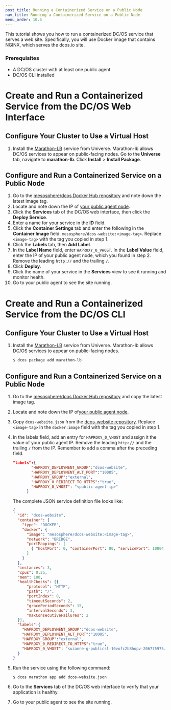 ```yaml
---
post_title: Running a Containerized Service on a Public Node
nav_title: Running a Containerized Service on a Public Node 
menu_order: 10.5 
---
```


This tutorial shows you how to run a containerized DC/OS service that serves a web site. Specifically, you will use Docker image that contains NGINX, which serves the dcos.io site.

### Prerequisites
- A DC/OS cluster with at least one public agent
- DC/OS CLI installed

# Create and Run a Containerized Service from the DC/OS Web Interface

## Configure Your Cluster to Use a Virtual Host

1. Install the [Marathon-LB](/docs/1.8/usage/service-discovery/marathon-lb/) service from Universe. Marathon-lb allows DC/OS services to appear on public-facing nodes. Go to the **Universe** tab, navigate to **marathon-lb**. Click **Install** > **Install Package**.

## Configure and Run a Containerized Service on a Public Node

1. Go to the [mesosphere/dcos Docker Hub repository](https://hub.docker.com/r/mesosphere/dcos-website/tags/) and note down the latest image tag.
1. Locate and note down the IP of [your public agent node](/docs/1.8/administration/locate-public-agent/).
1. Click the **Services** tab of the DC/OS web interface, then click the **Deploy Service**.
1. Enter a name for your service in the **ID** field.
1. Click the **Container Settings** tab and enter the following in the **Container Image** field: `mesosphere/dcos-website:<image-tag>`. Replace `<image-tag>` with the tag you copied in step 1.
1. Click the **Labels** tab, then **Add Label**.
1. In the **Label Name** field, enter `HAPROXY_0_VHOST`. In the **Label Value** field, enter the IP of your public agent node, which you found in step 2. Remove the leading `http://` and the trailing `/`.
1. Click **Deploy**.
1. Click the name of your service in the **Services** view to see it running and monitor health.
1. Go to your public agent to see the site running.

# Create and Run a Containerized Service from the DC/OS CLI

## Configure Your Cluster to Use a Virtual Host

1. Install the [Marathon-LB](/docs/1.8/usage/service-discovery/marathon-lb/) service from Universe. Marathon-lb allows DC/OS services to appear on public-facing nodes.

    ```bash
    $ dcos package add marathon-lb
    ```

## Configure and Run a Containerized Service on a Public Node

1. Go to the [mesosphere/dcos Docker Hub repository](https://hub.docker.com/r/mesosphere/dcos-website/tags/) and copy the latest image tag.
1. Locate and note down the IP of[your public agent node](/docs/1.8/administration/locate-public-agent/).
1. Copy `dcos-website.json` from the [dcos-website repository](https://github.com/dcos/dcos-website/blob/develop/dcos-website.json). Replace `<image-tag>` in the `docker:image` field with the tag you copied in step 1.
1. In the labels field, add an entry for `HAPROXY_0_VHOST` and assign it the value of your public agent IP. Remove the leading `http://` and the trailing `/` from the IP. Remember to add a comma after the preceding field.

    ```json
    "labels":{
            "HAPROXY_DEPLOYMENT_GROUP":"dcos-website",
            "HAPROXY_DEPLOYMENT_ALT_PORT":"10005",
            "HAPROXY_GROUP":"external",
            "HAPROXY_0_REDIRECT_TO_HTTPS":"true",
            "HAPROXY_0_VHOST": "<public-agent-ip>"
          }
    ```

    The complete JSON service definition file looks like:

    ```json
    {
      "id": "dcos-website",
      "container": {
        "type": "DOCKER",
        "docker": {
          "image": "mesosphere/dcos-website:<image-tag>",
          "network": "BRIDGE",
          "portMappings": [
            { "hostPort": 0, "containerPort": 80, "servicePort": 10004 }
          ]
        }
      },
      "instances": 3,
      "cpus": 0.25,
      "mem": 100,
      "healthChecks": [{
          "protocol": "HTTP",
          "path": "/",
          "portIndex": 0,
          "timeoutSeconds": 2,
          "gracePeriodSeconds": 15,
          "intervalSeconds": 3,
          "maxConsecutiveFailures": 2
      }],
      "labels":{
        "HAPROXY_DEPLOYMENT_GROUP":"dcos-website",
        "HAPROXY_DEPLOYMENT_ALT_PORT":"10005",
        "HAPROXY_GROUP":"external",
        "HAPROXY_0_REDIRECT_TO_HTTPS":"true",
        "HAPROXY_0_VHOST": "suzanne-g-publicsl-10vofc2b8hopv-206775975.us-west-2.elb.amazonaws.com"
      }
    }
    ```

1. Run the service using the following command:
    ```
    $ dcos marathon app add dcos-website.json
    ```

1. Go to the **Services** tab of the DC/OS web interface to verify that your application is healthy.
1. Go to your public agent to see the site running.